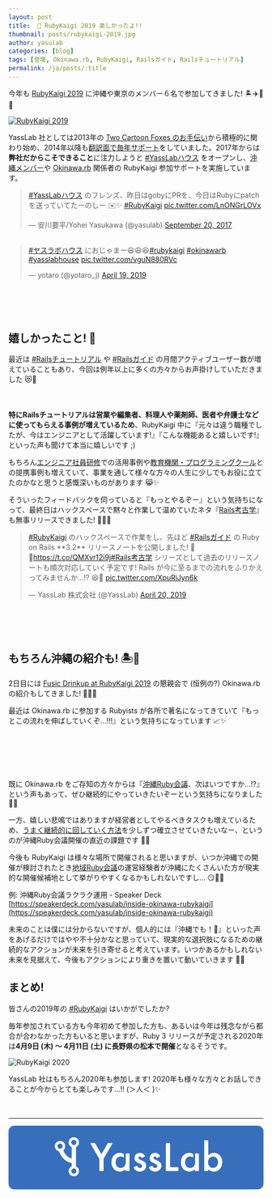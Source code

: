 ```yaml
---
layout: post
title:  💎 RubyKaigi 2019 楽しかったよ!!
thumbnail: posts/rubykaigi-2019.jpg
author: yasulab
categories: [blog]
tags: [登壇, Okinawa.rb, RubyKaigi, Railsガイド, Railsチュートリアル]
permalink: /ja/posts/:title
---
```


今年も [RubyKaigi 2019](https://rubykaigi.org/2019) に沖縄や東京のメンバー６名で参加してきました! 🏝✈️💎✨

[![RubyKaigi 2019](https://i.gyazo.com/c9f0ade697003039fbcdba76a7ff3f01.png)](https://rubykaigi.org/2019)

YassLab 社としては2013年の [Two Cartoon Foxes のお手伝い](http://rubykaigi.org/2013/volunteers/)から積極的に関わり始め、2014年以降も[翻訳面で毎年サポート](http://rubykaigi.org/2014/team/)をしていました。2017年からは**弊社だからこそできること**に注力しようと [#YassLabハウス](https://twitter.com/search?f=tweets&vertical=default&q=YassLab%E3%83%8F%E3%82%A6%E3%82%B9%20OR%20yasslabhouse&src=typd) をオープンし、[沖縄メンバー](https://yasslab.jp/ja/#okinawa)や [Okinawa.rb](https://ruby.okinawa/) 関係者の RubyKaigi 参加サポートを実施しています。

<div style="margin-bottom: 30px;">
  <blockquote class="twitter-tweet" data-lang="en"><p lang="ja" dir="ltr"><a href="https://twitter.com/hashtag/YassLab%E3%83%8F%E3%82%A6%E3%82%B9?src=hash&amp;ref_src=twsrc%5Etfw">#YassLabハウス</a> のフレンズ、昨日はgobyにPRを、今日はRubyにpatchを送っていてたーのしー ✉️✨ <a href="https://twitter.com/hashtag/RubyKaigi?src=hash&amp;ref_src=twsrc%5Etfw">#RubyKaigi</a> <a href="https://t.co/LnONGrLOVx">pic.twitter.com/LnONGrLOVx</a></p>&mdash; 安川要平/Yohei Yasukawa (@yasulab) <a href="https://twitter.com/yasulab/status/910544522559422464?ref_src=twsrc%5Etfw">September 20, 2017</a></blockquote>
</div>

<div style="margin-bottom: 100px;">
  <blockquote class="twitter-tweet" data-lang="en"><p lang="ja" dir="ltr"><a href="https://twitter.com/hashtag/%E3%83%A4%E3%82%B9%E3%83%A9%E3%83%9C%E3%83%8F%E3%82%A6%E3%82%B9?src=hash&amp;ref_src=twsrc%5Etfw">#ヤスラボハウス</a> におじゃまー😆😆😆<a href="https://twitter.com/hashtag/rubykaigi?src=hash&amp;ref_src=twsrc%5Etfw">#rubykaigi</a> <a href="https://twitter.com/hashtag/okinawarb?src=hash&amp;ref_src=twsrc%5Etfw">#okinawarb</a> <a href="https://twitter.com/hashtag/yasslabhouse?src=hash&amp;ref_src=twsrc%5Etfw">#yasslabhouse</a> <a href="https://t.co/vguN880RVc">pic.twitter.com/vguN880RVc</a></p>&mdash; yotaro (@yotaro_j) <a href="https://twitter.com/yotaro_j/status/1119263855383695362?ref_src=twsrc%5Etfw">April 19, 2019</a></blockquote>
</div>

<script async src="https://platform.twitter.com/widgets.js" charset="utf-8"></script>


## 嬉しかったこと! 💖

最近は [#Railsチュートリアル](https://twitter.com/hashtag/Rails%E3%83%81%E3%83%A5%E3%83%BC%E3%83%88%E3%83%AA%E3%82%A2%E3%83%AB) や [#Railsガイド](https://twitter.com/hashtag/Railsガイド) の月間アクティブユーザー数が増えていることもあり、今回は例年以上に多くの方々からお声掛けしていただきました 😻💖

<div style="margin-bottom: 50px;">
  <script async class="speakerdeck-embed" data-slide="9" data-id="30289234a2f743b6b2827602cfbc5991" data-ratio="1.33333333333333" src="//speakerdeck.com/assets/embed.js"></script>
</div>

**特にRailsチュートリアルは営業や編集者、料理人や薬剤師、医者や弁護士などに使ってもらえる事例が増えているため**、RubyKaigi 中に『元々は違う職種でしたが、今はエンジニアとして活躍しています!』『こんな機能あると嬉しいです!』といった声も聞けて本当に嬉しいです ;)

もちろん[エンジニア社員研修](https://railstutorial.jp/business)での活用事例や[教育機関・プログラミングクール](https://railstutorial.jp/#partners)との提携事例も増えていて、事業を通して様々な方々の人生に少しでもお役に立てたのかなと思うと感慨深いものがあります 😹✨

そういったフィードバックを伺っていると『もっとやるぞー』という気持ちになって、最終日はハックスペースで黙々と作業して温めていたネタ『[Rails考古学](https://twitter.com/search?q=Rails考古学)』も無事リリースできました! 🚀🆕✨

<div style="margin-bottom: 100px;">
  <blockquote class="twitter-tweet" data-lang="en"><p lang="ja" dir="ltr"><a href="https://twitter.com/hashtag/RubyKaigi?src=hash&amp;ref_src=twsrc%5Etfw">#RubyKaigi</a> のハックスペースで作業をし、先ほど <a href="https://twitter.com/hashtag/Rails%E3%82%AC%E3%82%A4%E3%83%89?src=hash&amp;ref_src=twsrc%5Etfw">#Railsガイド</a> の Ruby on Rails **3.2** リリースノートを公開しました! 🚀✨<a href="https://t.co/QMXvr12i9j">https://t.co/QMXvr12i9j</a><a href="https://twitter.com/hashtag/Rails%E8%80%83%E5%8F%A4%E5%AD%A6?src=hash&amp;ref_src=twsrc%5Etfw">#Rails考古学</a> シリーズとして過去のリリースノートも順次対応していく予定です! Rails が今に至るまでの流れをふりかえってみませんか...!? 😆💖 <a href="https://t.co/XpuRiJyn6k">pic.twitter.com/XpuRiJyn6k</a></p>&mdash; YassLab 株式会社 (@YassLab) <a href="https://twitter.com/YassLab/status/1119509871517241344?ref_src=twsrc%5Etfw">April 20, 2019</a></blockquote>
</div>


## もちろん沖縄の紹介も! 🏝🌺

2日目には [Fusic Drinkup at RubyKaigi 2019](https://fusic.connpass.com/event/124806/) の懇親会で (恒例の?) Okinawa.rb の紹介もしてきました! 🏢🏃💨

最近は Okinawa.rb に参加する Rubyists が各所で著名になってきていて『もっとこの流れを伸ばしていくぞ...!!!』という気持ちになっています 📈✨

<div style="margin-bottom: 100px;">
  <script async class="speakerdeck-embed" data-id="1afdf7a18eb54fc9a2c5cd23061b09d6" data-ratio="1.33333333333333" src="//speakerdeck.com/assets/embed.js"></script>
</div>


既に Okinawa.rb をご存知の方々からは『[沖縄Ruby会議](https://ruby.okinawa/okrk02/)、次はいつですか...!?』という声もあって、ぜひ継続的にやっていきたいぞーという気持ちになりました 💎✨

一方、嬉しい悲鳴ではありますが経営者としてやるべきタスクも増えているため、[うまく継続的に回していく方法](https://speakerdeck.com/yasulab/inside-okinawa-rubykaigi)を少しずつ確立させていきたいなー、というのが沖縄Ruby会議開催の直近の課題です 🤔💭

今後も RubyKaigi は様々な場所で開催されると思いますが、いつか沖縄での開催が検討されたとき[地域Ruby会議](https://regional.rubykaigi.org/)の運営経験者が沖縄にたくさんいた方が現実的な開催候補地として挙がりやすくなるかもしれないですし... 😏💭✨

例: 沖縄Ruby会議ラクラク運用 - Speaker Deck   
[https://speakerdeck.com/yasulab/inside-okinawa-rubykaigi](https://speakerdeck.com/yasulab/inside-okinawa-rubykaigi)

未来のことは僕には分からないですが、個人的には『沖縄でも！🙌』といった声をあげるだけではやや不十分かなと思っていて、現実的な選択肢になるための継続的なアクションが未来を引き寄せると考えています。いつかあるかもしれない未来を見据えて、今後もアクションにより重きを置いて動いていきます 🏃💨


## まとめ! 

皆さんの2019年の [#RubyKaigi](https://twitter.com/hashtag/RubyKaigi) はいかがでしたか?

毎年参加されている方も今年初めて参加した方も、あるいは今年は残念ながら都合が合わなかった方もいると思いますが、Ruby 3 リリースが予定される2020年は**4月9日 (木) 〜 4月11日 (土) に長野県の松本で開催**となるそうです。

![RubyKaigi 2020](https://i.gyazo.com/0f69556270e50a3f8beb20a5cd07dc0b.jpg)

YassLab 社はもちろん2020年も参加します! 2020年も様々な方々とお話しできることが今からとても楽しみです...!! (＞人＜ )✨

　

----------

[![YassLab Inc.](/img/logos/800x200.png)](/)


